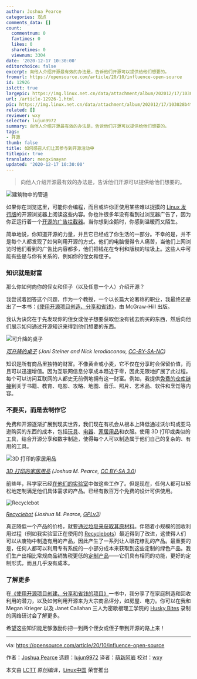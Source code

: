 ```yaml
---
author: Joshua Pearce
categories: 观点
comments_data: []
count:
  commentnum: 0
  favtimes: 0
  likes: 0
  sharetimes: 0
  viewnum: 3304
date: '2020-12-17 10:30:00'
editorchoice: false
excerpt: 向他人介绍开源最有效的办法是，告诉他们开源可以提供给他们想要的。
fromurl: https://opensource.com/article/20/10/influence-open-source
id: 12926
islctt: true
largepic: https://img.linux.net.cn/data/attachment/album/202012/17/103028b4tgm9e9oz1tmm8m.png
url: /article-12926-1.html
pic: https://img.linux.net.cn/data/attachment/album/202012/17/103028b4tgm9e9oz1tmm8m.png.thumb.jpg
related: []
reviewer: wxy
selector: lujun9972
summary: 向他人介绍开源最有效的办法是，告诉他们开源可以提供给他们想要的。
tags:
- 开源
thumb: false
title: 如何感召人们让其参与到开源活动中
titlepic: true
translator: mengxinayan
updated: '2020-12-17 10:30:00'
---
```



> 
> 向他人介绍开源最有效的办法是，告诉他们开源可以提供给他们想要的。
> 
> 
> 


![建筑物中的管道](/data/attachment/album/202012/17/103028b4tgm9e9oz1tmm8m.png "pipe in a building")


如果你在浏览这里，可能你会编程，而且或许你正使用某些难以捉摸的 [Linux 发行版](https://distrowatch.com/)的开源浏览器上阅读这些内容。你也许很多年没有看到过浏览器广告了，因为你正运行着一个[开源的广告拦截器](https://opensource.com/article/20/4/ad-blockers)。当你想到企鹅时，你感到温暖而又陌生。


简单地说，你知道开源的力量，并且它已经成了你生活的一部分。不幸的是，并不是每个人都发现了如何利用开源的方式。他们的电脑慢得令人痛苦，当他们上网浏览时他们看到的广告比内容都多，他们把钱花在专利和版权的垃圾上。这些人中可能有些是与你有关系的，例如你的侄女和侄子。


### 知识就是财富


那么你如何向你的侄女和侄子（以及任意一个人）介绍开源？


我尝试着回答这个问题，作为一个教授，一个以长篇大论著称的职业，我最终还是出了一本书：[《使用开源项目创造、分享和省钱》](https://www.appropedia.org/Create,_Share,_and_Save_Money_Using_Open-Source_Projects)，由 McGraw-Hill 出版。


我认为诀窍在于先发现你的侄女或侄子想要获取但没有钱去购买的东西，然后向他们展示如何通过开源知识来得到他们想要的东西。


![可升降的桌子](/data/attachment/album/202012/17/103028r04a1pka111cvdvi.jpg "Lift Standing Desk")


*[可升降的桌子](https://www.appropedia.org/File:Opendesk_furniture_lift-standing-desk.jpg) (Joni Steiner and Nick Ierodiaconou, [CC-BY-SA-NC](https://creativecommons.org/licenses/by-nc-sa/2.0/))*


知识是所有商品里独特的财富。不像黄金或小麦，它不仅在分享时会保留价值，而且可以迅速增值。因为互联网信息分享成本趋近于零，因此无限地扩展了此过程。每个可以访问互联网的人都史无前例地拥有这一财富。例如，我提供[免费的仓库链接](https://www.appropedia.org/Create,_Share,_and_Save_Money_Using_Open-Source_Projects)到关于书籍、教育、电影、攻略、地图、音乐、照片、艺术品、软件和烹饪等内容。


### 不要买，而是去制作它


免费和开源逐渐扩展到现实世界，我们现在有机会从根本上降低通过沃尔玛或亚马逊购买的东西的成本，包括[玩具](http://www.mdpi.com/2227-7080/5/3/45)、[电器](https://doi.org/10.3390/inventions3030064)、[家居用品](https://www.mdpi.com/2227-7080/5/1/7)和衣服。使用 3D 打印或类似的工具，结合开源分享和数字制造，使得每个人可以制造属于他们自己的复杂的、有用的工具。


![3D 打印的家居用品](/data/attachment/album/202012/17/103029dbcbjc6zvb2b3vvc.jpg "3D printed household items")


*[3D 打印的家居用品](https://www.appropedia.org/File:3dprinted_household.JPG) (Joshua M. Pearce, [CC BY-SA 3.0](https://creativecommons.org/licenses/by-sa/3.0/))*


前些年，科学家已经[在他们的实验室](https://opensource.com/article/20/10/open-source-hardware-savings)中做这些工作了。但是现在，任何人都可以轻松地定制满足他们具体需求的产品。已经有数百万个免费的设计可供使用。


![Recyclebot](/data/attachment/album/202012/17/103029wmdzaki4zlkdzt3h.png "Recyclebot")


*[Recyclebot](https://www.appropedia.org/File:Recyclebotrep.png) (Joshua M. Pearce, [GPLv3](https://www.gnu.org/licenses/gpl-3.0.html))*


真正降低一个产品的价格，就要[通过垃圾来获取其原材料](https://www.academia.edu/34738483/Tightening_the_Loop_on_the_Circular_Economy_Coupled_Distributed_Recycling_and_Manufacturing_with_Recyclebot_and_RepRap_3-D_Printing)。伴随着小规模的回收利用过程（例如我实验室正在使用的 [Recyclebots](https://www.appropedia.org/Recyclebot)）最近得到了改进，这使得人们可以从废物中制造有用的产品，因此产生了一系列让人眼花缭乱的产品。最重要的是，任何人都可以利用专有系统的一小部分成本来获取到这些定制的绿色产品。我们生产出相比常规商品销售税更低的[定制产品](https://opensource.com/article/17/3/how-to-create-consumer-goods-open-hardware)——它们具有相同的功能，更好的定制形式，而且几乎没有成本。


### 了解更多


在[《使用开源项目创建、分享和省钱的项目》](https://www.appropedia.org/Create,_Share,_and_Save_Money_Using_Open-Source_Projects)一书中，我分享了在家庭制造和回收利用的潜力，以及如何利用开源来为大宗商品评分，如房屋、电力。你可以在我和 Megan Krieger 以及 Janet Callahan 三人为密歇根理工学院的 [Husky Bites](https://www.facebook.com/Michigan-Tech-College-of-Engineering-109353424030003/videos/husky-bites-presents-special-guest-joshua-m-pearce/2669023713361207/) 录制的网络研讨会了解更多。


希望这些知识能足够激励你把一到两个侄女或侄子带到开源的路上来！




---


via: <https://opensource.com/article/20/10/influence-open-source>


作者：[Joshua Pearce](https://opensource.com/users/jmpearce) 选题：[lujun9972](https://github.com/lujun9972) 译者：[萌新阿岩](https://github.com/mengxinayan) 校对：[wxy](https://github.com/wxy)


本文由 [LCTT](https://github.com/LCTT/TranslateProject) 原创编译，[Linux中国](https://linux.cn/) 荣誉推出